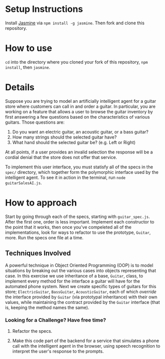 # Setup Instructions

Install [Jasmine](http://jasmine.github.io/2.3/introduction.html) via `npm install -g jasmine`. Then fork and clone this repository.

# How to use

`cd` into the directory where you cloned your fork of this repository, `npm install`, then `jasmine`.

# Details

Suppose you are trying to model an artificially intelligent agent for a guitar store where customers can call in and order a guitar. In particular, you are working on a feature that allows a user to browse the guitar inventory by first answering a few questions based on the characteristics of various guitars. Those questions are:

  1. Do you want an electric guitar, an acoustic guitar, or a bass guitar?
  1. How many strings should the selected guitar have?
  1. What hand should the selected guitar be? (e.g. Left or Right)

At all points, if a user provides an invalid selection the response will be a cordial denial that the store does not offer that service.

To implement this user interface, you must statisfy all of the specs in the `spec/` directory, which together form the polymorphic interface used by the intelligent agent. To see it in action in the terminal, run `node guitarSalesAI.js`.

# How to approach

Start by going through each of the specs, starting with `guitar_spec.js`. After the first one, order is less important. Implement each constructor to the point that it works, then once you've compeleted all of the implementations, look for ways to refactor to use the prototype, `Guitar`, more. Run the specs one file at a time.

## Techniques Involved

A powerful technique in Object Oriented Programming (OOP) is to model situations by breaking out the various cases into objects representing that case. In this exercise we use inheritance of a base, `Guitar`, class, to implement every method for the interface a guitar will have for the automated phone system. Next we create specific types of guitars for this store; `ElectricGuitar`, `BassGuitar`, `AcousticGuitar`, each of which _override_ the interface provided by `Guitar` (via prototypal inheritance) with their own values, while maintaining the contract provided by the `Guitar` interface (that is, keeping the method names the same).

### Looking for a Challenge? Have free time?

1. Refactor the specs.

1. Make this code part of the backend for a service that simulates a phone call with the intelligent agent in the browser, using speech recognition to interpret the user's response to the prompts.